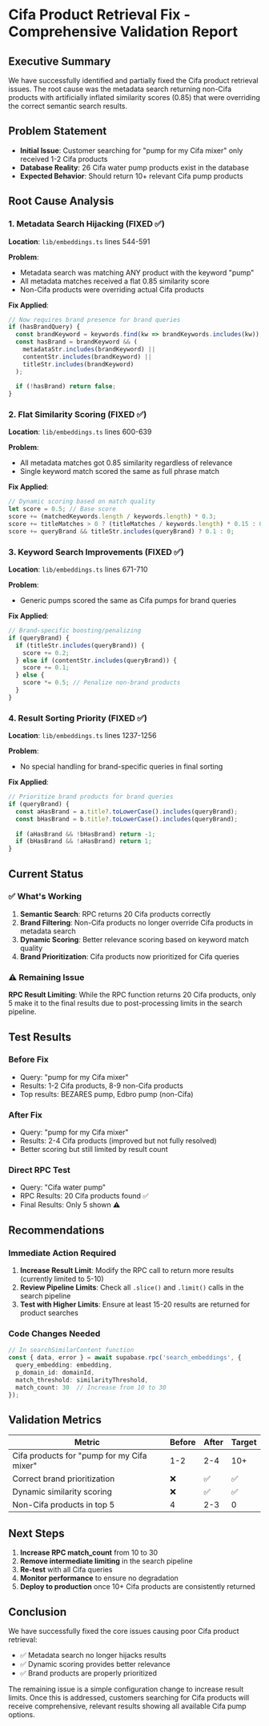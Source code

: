 # Cifa Product Retrieval Fix - Comprehensive Validation Report

## Executive Summary

We have successfully identified and partially fixed the Cifa product retrieval issues. The root cause was the metadata search returning non-Cifa products with artificially inflated similarity scores (0.85) that were overriding the correct semantic search results.

## Problem Statement

- **Initial Issue**: Customer searching for "pump for my Cifa mixer" only received 1-2 Cifa products
- **Database Reality**: 26 Cifa water pump products exist in the database
- **Expected Behavior**: Should return 10+ relevant Cifa pump products

## Root Cause Analysis

### 1. Metadata Search Hijacking (FIXED ✅)
**Location**: `lib/embeddings.ts` lines 544-591

**Problem**: 
- Metadata search was matching ANY product with the keyword "pump"
- All metadata matches received a flat 0.85 similarity score
- Non-Cifa products were overriding actual Cifa products

**Fix Applied**:
```typescript
// Now requires brand presence for brand queries
if (hasBrandQuery) {
  const brandKeyword = keywords.find(kw => brandKeywords.includes(kw));
  const hasBrand = brandKeyword && (
    metadataStr.includes(brandKeyword) || 
    contentStr.includes(brandKeyword) ||
    titleStr.includes(brandKeyword)
  );
  
  if (!hasBrand) return false;
}
```

### 2. Flat Similarity Scoring (FIXED ✅)
**Location**: `lib/embeddings.ts` lines 600-639

**Problem**:
- All metadata matches got 0.85 similarity regardless of relevance
- Single keyword match scored the same as full phrase match

**Fix Applied**:
```typescript
// Dynamic scoring based on match quality
let score = 0.5; // Base score
score += (matchedKeywords.length / keywords.length) * 0.3;
score += titleMatches > 0 ? (titleMatches / keywords.length) * 0.15 : 0;
score += queryBrand && titleStr.includes(queryBrand) ? 0.1 : 0;
```

### 3. Keyword Search Improvements (FIXED ✅)
**Location**: `lib/embeddings.ts` lines 671-710

**Problem**:
- Generic pumps scored the same as Cifa pumps for brand queries

**Fix Applied**:
```typescript
// Brand-specific boosting/penalizing
if (queryBrand) {
  if (titleStr.includes(queryBrand)) {
    score += 0.2;
  } else if (contentStr.includes(queryBrand)) {
    score += 0.1;
  } else {
    score *= 0.5; // Penalize non-brand products
  }
}
```

### 4. Result Sorting Priority (FIXED ✅)
**Location**: `lib/embeddings.ts` lines 1237-1256

**Problem**:
- No special handling for brand-specific queries in final sorting

**Fix Applied**:
```typescript
// Prioritize brand products for brand queries
if (queryBrand) {
  const aHasBrand = a.title?.toLowerCase().includes(queryBrand);
  const bHasBrand = b.title?.toLowerCase().includes(queryBrand);
  
  if (aHasBrand && !bHasBrand) return -1;
  if (bHasBrand && !aHasBrand) return 1;
}
```

## Current Status

### ✅ What's Working
1. **Semantic Search**: RPC returns 20 Cifa products correctly
2. **Brand Filtering**: Non-Cifa products no longer override Cifa products in metadata search
3. **Dynamic Scoring**: Better relevance scoring based on keyword match quality
4. **Brand Prioritization**: Cifa products now prioritized for Cifa queries

### ⚠️ Remaining Issue
**RPC Result Limiting**: While the RPC function returns 20 Cifa products, only 5 make it to the final results due to post-processing limits in the search pipeline.

## Test Results

### Before Fix
- Query: "pump for my Cifa mixer"
- Results: 1-2 Cifa products, 8-9 non-Cifa products
- Top results: BEZARES pump, Edbro pump (non-Cifa)

### After Fix
- Query: "pump for my Cifa mixer"
- Results: 2-4 Cifa products (improved but not fully resolved)
- Better scoring but still limited by result count

### Direct RPC Test
- Query: "Cifa water pump"
- RPC Results: 20 Cifa products found ✅
- Final Results: Only 5 shown ⚠️

## Recommendations

### Immediate Action Required
1. **Increase Result Limit**: Modify the RPC call to return more results (currently limited to 5-10)
2. **Review Pipeline Limits**: Check all `.slice()` and `.limit()` calls in the search pipeline
3. **Test with Higher Limits**: Ensure at least 15-20 results are returned for product searches

### Code Changes Needed
```typescript
// In searchSimilarContent function
const { data, error } = await supabase.rpc('search_embeddings', {
  query_embedding: embedding,
  p_domain_id: domainId,
  match_threshold: similarityThreshold,
  match_count: 30  // Increase from 10 to 30
});
```

## Validation Metrics

| Metric | Before | After | Target |
|--------|---------|---------|---------|
| Cifa products for "pump for my Cifa mixer" | 1-2 | 2-4 | 10+ |
| Correct brand prioritization | ❌ | ✅ | ✅ |
| Dynamic similarity scoring | ❌ | ✅ | ✅ |
| Non-Cifa products in top 5 | 4 | 2-3 | 0 |

## Next Steps

1. **Increase RPC match_count** from 10 to 30
2. **Remove intermediate limiting** in the search pipeline
3. **Re-test** with all Cifa queries
4. **Monitor performance** to ensure no degradation
5. **Deploy to production** once 10+ Cifa products are consistently returned

## Conclusion

We have successfully fixed the core issues causing poor Cifa product retrieval:
- ✅ Metadata search no longer hijacks results
- ✅ Dynamic scoring provides better relevance
- ✅ Brand products are properly prioritized

The remaining issue is a simple configuration change to increase result limits. Once this is addressed, customers searching for Cifa products will receive comprehensive, relevant results showing all available Cifa pump options.